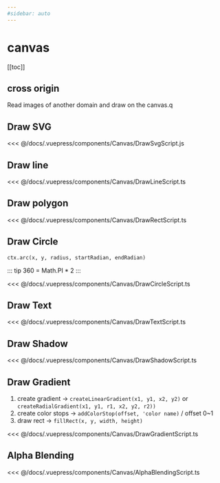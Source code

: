 ```yaml
---
#sidebar: auto
---
```


# canvas

[[toc]]

## cross origin

Read images of another domain and draw on the canvas.q

<Canvas-CanvasCrossOrigin />

## Draw SVG

<Canvas-DrawSvg />

<<< @/docs/.vuepress/components/Canvas/DrawSvgScript.js

## Draw line

<Canvas-DrawLine />

<<< @/docs/.vuepress/components/Canvas/DrawLineScript.ts

## Draw polygon

<Canvas-DrawRect />

<<< @/docs/.vuepress/components/Canvas/DrawRectScript.ts

## Draw Circle

<Canvas-DrawCircle />

`ctx.arc(x, y, radius, startRadian, endRadian)`

::: tip
360 = Math.PI * 2
:::

<<< @/docs/.vuepress/components/Canvas/DrawCircleScript.ts

## Draw Text

<Canvas-DrawText />

<<< @/docs/.vuepress/components/Canvas/DrawTextScript.ts

## Draw Shadow

<Canvas-DrawShadow />

<<< @/docs/.vuepress/components/Canvas/DrawShadowScript.ts

## Draw Gradient

<Canvas-DrawGradient />

1. create gradient -> `createLinearGradient(x1, y1, x2, y2)` or `createRadialGradient(x1, y1, r1, x2, y2, r2))`
2. create color stops -> `addColorStop(offset, 'color name)` / offset 0~1
3. draw rect -> `fillRect(x, y, width, height)`

<<< @/docs/.vuepress/components/Canvas/DrawGradientScript.ts

## Alpha Blending

<Canvas-AlphaBlending />

<<< @/docs/.vuepress/components/Canvas/AlphaBlendingScript.ts
